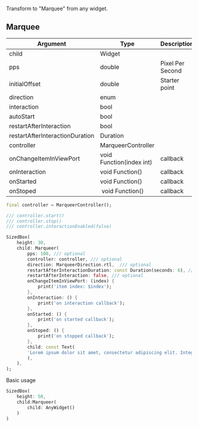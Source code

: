 <!--
This README describes the package. If you publish this package to pub.dev,
this README's contents appear on the landing page for your package.

For information about how to write a good package README, see the guide for
[writing package pages](https://dart.dev/guides/libraries/writing-package-pages).

For general information about developing packages, see the Dart guide for
[creating packages](https://dart.dev/guides/libraries/create-library-packages)
and the Flutter guide for
[developing packages and plugins](https://flutter.dev/developing-packages).
-->

Transform to "Marquee" from any widget.

## Marquee
| Argument                        | Type                     | Description      | Required | Default              |
| ------------------------------- |------------------------  | ---------------- | -------- | -------------------- |
| child                           | Widget                   |                  | YES      | -                    |
| pps                             | double                   | Pixel Per Second | NO       | 15.0                 |
| initialOffset                   | double                   | Starter point    | NO       | 0.0                  |
| direction                       | enum                     |                  | NO       | MarqueerDirection.ltr |
| interaction                     | bool                     |                  | NO       | true                 |
| autoStart                       | bool                     |                  | NO       | true                 |
| restartAfterInteraction         | bool                     |                  | NO       | true                 |
| restartAfterInteractionDuration | Duration                 |                  | NO       | Duration(seconds: 3) |
| controller                      | MarqueerController       |                  | NO       | null                 |
| onChangeItemInViewPort          | void Function(index int) | callback         | NO       | null                 |
| onInteraction                   | void Function()          | callback         | NO       | null                 |
| onStarted                       | void Function()          | callback         | NO       | null                 |
| onStoped                        | void Function()          | callback         | NO       | null                 |


```dart
final controller = MarqueerController();

/// controller.start()
/// controller.stop()
/// controller.interactionEnabled(false)

SizedBox(
    height: 30,
    child: Marqueer(
        pps: 100, /// optional
        controller: controller, /// optional
        direction: MarqueerDirection.rtl,  /// optional
        restartAfterInteractionDuration: const Duration(seconds: 6), /// optional
        restartAfterInteraction: false, /// optional
        onChangeItemInViewPort: (index) {
            print('item index: $index');
        },
        onInteraction: () {
            print('on interaction callback');
        },
        onStarted: () {
            print('on started callback');
        },
        onStoped: () {
            print('on stopped callback');
        },
        child: const Text(
        'Lorem ipsum dolor sit amet, consectetur adipiscing elit. Integer pretium massa mollis lorem blandit imperdiet. Nulla mattis vitae mauris vel condimentum. Nam posuere, augue vitae lobortis consequat, odio ante condimentum est, at maximus augue purus id metus. Curabitur condimentum aliquet ante at aliquet. Quisque vel massa congue, bibendum leo sodales, malesuada ante. Maecenas sed tortor quis ipsum dictum sollicitudin.',
        ),
    ),
);
```

Basic usage

```dart
SizedBox(
    height: 50,
    child:Marqueer(
        child: AnyWidget()
    )
)
```